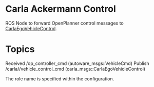 # Carla Ackermann Control

ROS Node to forward OpenPlanner control messages to [CarlaEgoVehicleControl](carla_ros_bridge/msg/CarlaEgoVehicleControl.msg).

# Topics

Received /op_controller_cmd (autoware_msgs::VehicleCmd)
Publish /carla/<ROLE NAME>/vehicle_control_cmd (carla_msgs::CarlaEgoVehicleControl)

The role name is specified within the configuration.